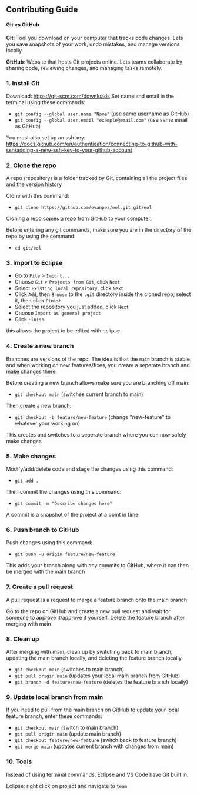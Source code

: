 ## Contributing Guide

#### Git vs GitHub

**Git**: Tool you download on your computer that tracks code changes. Lets you save snapshots of your work, undo
mistakes, and manage versions locally.

**GitHub**: Website that hosts Git projects online. Lets teams collaborate by sharing code, reviewing changes, and
managing tasks remotely.

### 1. Install Git

Download: https://git-scm.com/downloads
Set name and email in the terminal using these commands:

- `git config --global user.name "Name"` (use same username as GitHub)
- `git config --global user.email "example@email.com"` (use same email as GitHub)

You must also set up an ssh
key: https://docs.github.com/en/authentication/connecting-to-github-with-ssh/adding-a-new-ssh-key-to-your-github-account

### 2. Clone the repo

A repo (repository) is a folder tracked by Git, containing all the project files and the version history

Clone with this command:

- `git clone https://github.com/evanpez/eol.git git/eol`

Cloning a repo copies a repo from GitHub to your computer.

Before entering any git commands, make sure you are in the directory of the repo by using the command:

- `cd git/eol`

### 3. Import to Eclipse

- Go to `File` > `Import...`
- Choose `Git` > `Projects from Git`, click `Next`
- Select `Existing local repository`, click `Next`
- Click `Add`, then `Browse` to the `.git` directory inside the cloned repo, select it, then click `Finish`
- Select the repository you just added, click `Next`
- Choose `Import as general project`
- Click `Finish`

this allows the project to be edited with eclipse

### 4. Create a new branch

Branches are versions of the repo. The idea is that the `main` branch is stable and when working on new features/fixes,
you create a seperate branch and make changes there.

Before creating a new branch allows make sure you are branching off main:

- `git checkout main` (switches current branch to main)

Then create a new branch:

- `git checkout -b feature/new-feature` (change "new-feature" to whatever your working on)

This creates and switches to a seperate branch where you can now safely make changes

### 5. Make changes

Modify/add/delete code and stage the changes using this command:

- `git add .`

Then commit the changes using this command:

- `git commit -m "Describe changes here"`

A commit is a snapshot of the project at a point in time

### 6. Push branch to GitHub

Push changes using this command:

- `git push -u origin feature/new-feature`

This adds your branch along with any commits to GitHub, where it can then be merged with the main branch

### 7. Create a pull request

A pull request is a request to merge a feature branch onto the main branch

Go to the repo on GitHub and create a new pull request and wait for someone to approve it/approve it yourself. Delete
the feature branch after merging with main

### 8. Clean up

After merging with main, clean up by switching back to main branch, updating the main branch locally, and deleting the
feature branch locally

- `git checkout main` (switches to main branch)
- `git pull origin main` (updates your local main branch from GitHub)
- `git branch -d feature/new-feature` (deletes the feature branch locally)

### 9. Update local branch from main

If you need to pull from the main branch on GitHub to update your local feature branch, enter these commands:

- `git checkout main` (switch to main branch)
- `git pull origin main` (update main branch)
- `git checkout feature/new-feature` (switch back to feature branch)
- `git merge main` (updates current branch with changes from main)

### 10. Tools

Instead of using terminal commands, Eclipse and VS Code have Git built in.

Eclipse: right click on project and navigate to `team`
